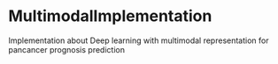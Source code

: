 # MultimodalImplementation
Implementation about Deep learning with multimodal representation for pancancer prognosis prediction 
